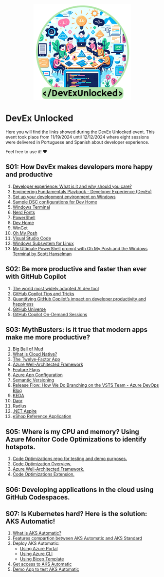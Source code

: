 <p align="center" width="100%">
<img src="./assets/logo.png" alt="DevEx Unlocked logo" />
</p>

# DevEx Unlocked

Here you will find the links showed during the DevEx Unlocked event.
This event took place from 11/19/2024 until 12/12/2024 where eight sessions were delivered in Portuguese and Spanish about developer experience.

Feel free to use it! ❤️

## S01: How DevEx makes developers more happy and productive

1. [Developer experience: What is it and why should you care?](https://github.blog/enterprise-software/collaboration/developer-experience-what-is-it-and-why-should-you-care/)
2. [Engineering Fundamentals Playbook - Developer Experience (DevEx)](https://microsoft.github.io/code-with-engineering-playbook/developer-experience/)
3. [Set up your development environment on Windows](https://learn.microsoft.com/en-us/windows/dev-environment/)
4. [Sample DSC configurations for Dev Home](https://github.com/microsoft/devhome/tree/main/docs/sampleConfigurations)
5. [Windows Terminal](https://github.com/microsoft/terminal)
6. [Nerd Fonts](https://www.nerdfonts.com/)
7. [PowerShell](https://github.com/PowerShell/PowerShell)
8. [Dev Home](https://github.com/microsoft/devhome)
9. [WinGet](https://github.com/microsoft/winget-cli)
10. [Oh My Posh](https://ohmyposh.dev/)
11. [Visual Studio Code](https://code.visualstudio.com/)
12. [Windows Subsystem for Linux](https://learn.microsoft.com/en-us/windows/wsl/)
13. [My Ultimate PowerShell prompt with Oh My Posh and the Windows Terminal by Scott Hanselman](https://www.hanselman.com/blog/my-ultimate-powershell-prompt-with-oh-my-posh-and-the-windows-terminal)

## S02: Be more productive and faster than ever with GitHub Copilot

1. [The world most widely adopted AI dev tool](https://github.com/features/copilot)
2. [GitHub Copilot Tips and Tricks](https://www.youtube.com/watch?v=1qs6QKk0DVc&ab_channel=GitHub)
3. [Quantifying GitHub Copilot’s impact on developer productivity and happiness](https://github.blog/news-insights/research/research-quantifying-github-copilots-impact-on-developer-productivity-and-happiness/)
4. [GitHub Universe](https://githubuniverse.com/)
5. [GitHub Copilot On-Demand Sessions](https://reg.githubuniverse.com/flow/github/universe24/attendee-portal/page/sessioncatalog?search.deliveryformat=1692799009854004CQlx&search.githubproduct=1681323318975006zEYH)

## S03: MythBusters: is it true that modern apps make me more productive?

1. [Big Ball of Mud](https://deviq.com/antipatterns/big-ball-of-mud)
2. [What is Cloud Native?](https://learn.microsoft.com/en-us/dotnet/architecture/cloud-native/definition)
3. [The Twelve-Factor App](https://12factor.net/)
4. [Azure Well-Architected Framework](https://learn.microsoft.com/en-us/azure/well-architected/)
5. [Feature Flags](https://martinfowler.com/articles/feature-toggles.html)
6. [Azure App Configuration](https://learn.microsoft.com/en-us/azure/azure-app-configuration/overview)
7. [Semantic Versioning](https://semver.org/)
8. [Release Flow: How We Do Branching on the VSTS Team - Azure DevOps Blog](https://devblogs.microsoft.com/devops/release-flow-how-we-do-branching-on-the-vsts-team/)
9. [KEDA](https://keda.sh/)
10. [Dapr](https://dapr.io/)
11. [Radius](https://radapp.io/)
12. [.NET Aspire](https://learn.microsoft.com/en-us/dotnet/aspire/get-started/aspire-overview)
13. [eShop Reference Application](https://github.com/dotnet/eshop)

## S05: Where is my CPU and memory? Using Azure Monitor Code Optimizations to identify hotspots.
1. [Code Optimizations repo for testing and demo purposes.](https://github.com/jkalis-MS/CodeOptimizationsSampleApp/tree/main)
2. [Code Optimization Overview.](https://learn.microsoft.com/en-us/azure/azure-monitor/insights/code-optimizations)
3. [Azure Well-Architected Framework.](https://learn.microsoft.com/en-us/azure/well-architected/)
4. [Code Optimizations Extension.](https://learn.microsoft.com/en-us/azure/azure-monitor/insights/code-optimizations-vscode-extension)

## S06: Developing applications in the cloud using GitHub Codespaces.

## S07: Is Kubernetes hard? Here is the solution: AKS Automatic!
1. [What is AKS Automatic?](https://learn.microsoft.com/en-us/azure/aks/intro-aks-automatic)
2. [Features compartion between AKS Automatic and AKS Standard](https://learn.microsoft.com/en-us/azure/aks/intro-aks-automatic#aks-automatic-and-standard-feature-comparison)
3. Deploy AKS Automatic:
    * [Using Azure Portal](https://learn.microsoft.com/en-us/azure/aks/learn/quick-kubernetes-automatic-deploy?pivots=azure-portal)
    * [Using Azure CLI](https://learn.microsoft.com/en-us/azure/aks/learn/quick-kubernetes-automatic-deploy?pivots=azure-cli)
    * [Using Bicep Template](https://learn.microsoft.com/en-us/azure/aks/learn/quick-kubernetes-automatic-deploy?pivots=bicep)
5. [Get access to AKS Automatic](https://learn.microsoft.com/en-us/azure/aks/enable-authentication-microsoft-entra-id#access-your-enabled-cluster)
6. [Demo App to test AKS Automatic](https://github.com/oaviles/hello_cloud-native)





